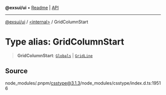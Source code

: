 **@exsui/ui** • [Readme](../../README.md) \| [API](../../globals.md)

***

[@exsui/ui](../../README.md) / [\<internal\>](../README.md) / GridColumnStart

# Type alias: GridColumnStart

> **GridColumnStart**: [`Globals`](Globals.md) \| [`GridLine`](GridLine.md)

## Source

node\_modules/.pnpm/csstype@3.1.3/node\_modules/csstype/index.d.ts:19516
